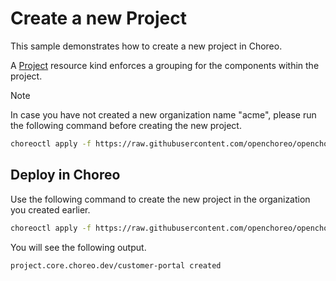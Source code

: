 # Create a new Project
This sample demonstrates how to create a new project in Choreo. 

A [Project](../../../docs/resource-kind-reference-guide.md#project) resource kind enforces a grouping for the components within the project.

> [!Note] 
> In case you have not created a new organization name "acme", please run the following command before creating the new project.

```bash
choreoctl apply -f https://raw.githubusercontent.com/openchoreo/openchoreo/main/samples/configuring-choreo/create-new-organization/organization.yaml
```

## Deploy in Choreo
Use the following command to create the new project in the organization you created earlier.

```bash
choreoctl apply -f https://raw.githubusercontent.com/openchoreo/openchoreo/main/samples/deploying-applications/add-new-project/project.yaml
``` 

You will see the following output.

```bash
project.core.choreo.dev/customer-portal created
```
